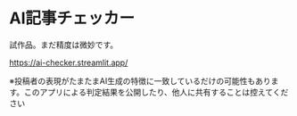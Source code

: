 # AI記事チェッカー

試作品。まだ精度は微妙です。

https://ai-checker.streamlit.app/

※投稿者の表現がたまたまAI生成の特徴に一致しているだけの可能性もあります。このアプリによる判定結果を公開したり、他人に共有することは控えてください
